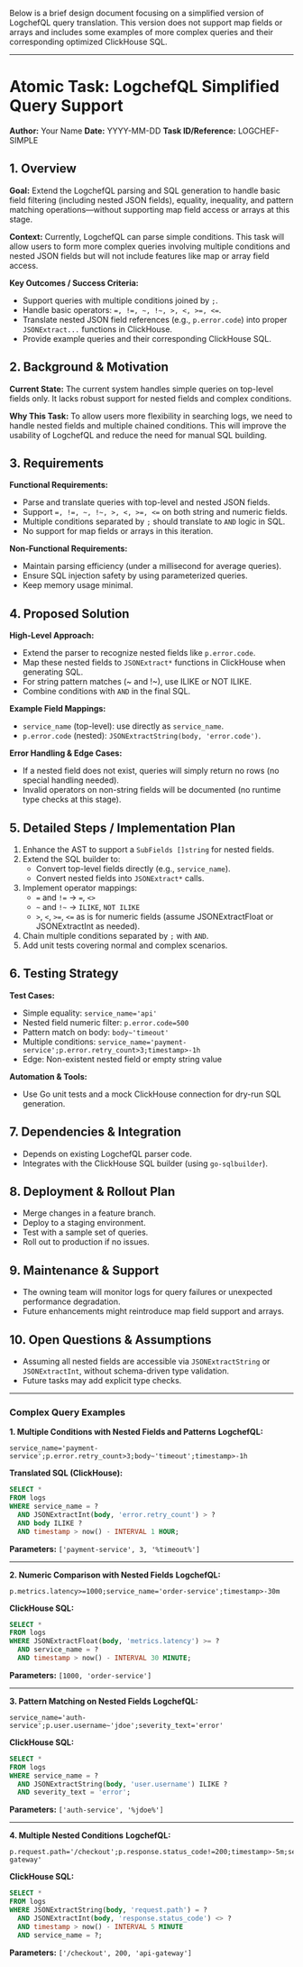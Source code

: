 Below is a brief design document focusing on a simplified version of LogchefQL query translation. This version does not support map fields or arrays and includes some examples of more complex queries and their corresponding optimized ClickHouse SQL.

---

# Atomic Task: LogchefQL Simplified Query Support

**Author:** Your Name
**Date:** YYYY-MM-DD
**Task ID/Reference:** LOGCHEF-SIMPLE

## 1. Overview

**Goal:**
Extend the LogchefQL parsing and SQL generation to handle basic field filtering (including nested JSON fields), equality, inequality, and pattern matching operations—without supporting map field access or arrays at this stage.

**Context:**
Currently, LogchefQL can parse simple conditions. This task will allow users to form more complex queries involving multiple conditions and nested JSON fields but will not include features like map or array field access.

**Key Outcomes / Success Criteria:**
- Support queries with multiple conditions joined by `;`.
- Handle basic operators: `=, !=, ~, !~, >, <, >=, <=`.
- Translate nested JSON field references (e.g., `p.error.code`) into proper `JSONExtract...` functions in ClickHouse.
- Provide example queries and their corresponding ClickHouse SQL.

## 2. Background & Motivation

**Current State:**
The current system handles simple queries on top-level fields only. It lacks robust support for nested fields and complex conditions.

**Why This Task:**
To allow users more flexibility in searching logs, we need to handle nested fields and multiple chained conditions. This will improve the usability of LogchefQL and reduce the need for manual SQL building.

## 3. Requirements

**Functional Requirements:**
- Parse and translate queries with top-level and nested JSON fields.
- Support `=, !=, ~, !~, >, <, >=, <=` on both string and numeric fields.
- Multiple conditions separated by `;` should translate to `AND` logic in SQL.
- No support for map fields or arrays in this iteration.

**Non-Functional Requirements:**
- Maintain parsing efficiency (under a millisecond for average queries).
- Ensure SQL injection safety by using parameterized queries.
- Keep memory usage minimal.

## 4. Proposed Solution

**High-Level Approach:**
- Extend the parser to recognize nested fields like `p.error.code`.
- Map these nested fields to `JSONExtract*` functions in ClickHouse when generating SQL.
- For string pattern matches (~ and !~), use ILIKE or NOT ILIKE.
- Combine conditions with `AND` in the final SQL.

**Example Field Mappings:**
- `service_name` (top-level): use directly as `service_name`.
- `p.error.code` (nested): `JSONExtractString(body, 'error.code')`.

**Error Handling & Edge Cases:**
- If a nested field does not exist, queries will simply return no rows (no special handling needed).
- Invalid operators on non-string fields will be documented (no runtime type checks at this stage).

## 5. Detailed Steps / Implementation Plan

1. Enhance the AST to support a `SubFields []string` for nested fields.
2. Extend the SQL builder to:
   - Convert top-level fields directly (e.g., `service_name`).
   - Convert nested fields into `JSONExtract*` calls.
3. Implement operator mappings:
   - `=` and `!=` -> `=`, `<>`
   - `~` and `!~` -> `ILIKE`, `NOT ILIKE`
   - `>`, `<`, `>=`, `<=` as is for numeric fields (assume JSONExtractFloat or JSONExtractInt as needed).
4. Chain multiple conditions separated by `;` with `AND`.
5. Add unit tests covering normal and complex scenarios.

## 6. Testing Strategy

**Test Cases:**
- Simple equality: `service_name='api'`
- Nested field numeric filter: `p.error.code=500`
- Pattern match on body: `body~'timeout'`
- Multiple conditions: `service_name='payment-service';p.error.retry_count>3;timestamp>-1h`
- Edge: Non-existent nested field or empty string value

**Automation & Tools:**
- Use Go unit tests and a mock ClickHouse connection for dry-run SQL generation.

## 7. Dependencies & Integration

- Depends on existing LogchefQL parser code.
- Integrates with the ClickHouse SQL builder (using `go-sqlbuilder`).

## 8. Deployment & Rollout Plan

- Merge changes in a feature branch.
- Deploy to a staging environment.
- Test with a sample set of queries.
- Roll out to production if no issues.

## 9. Maintenance & Support

- The owning team will monitor logs for query failures or unexpected performance degradation.
- Future enhancements might reintroduce map field support and arrays.

## 10. Open Questions & Assumptions

- Assuming all nested fields are accessible via `JSONExtractString` or `JSONExtractInt`, without schema-driven type validation.
- Future tasks may add explicit type checks.

---

### Complex Query Examples

**1. Multiple Conditions with Nested Fields and Patterns**
**LogchefQL:**
```
service_name='payment-service';p.error.retry_count>3;body~'timeout';timestamp>-1h
```
**Translated SQL (ClickHouse):**
```sql
SELECT *
FROM logs
WHERE service_name = ?
  AND JSONExtractInt(body, 'error.retry_count') > ?
  AND body ILIKE ?
  AND timestamp > now() - INTERVAL 1 HOUR;
```
**Parameters:** `['payment-service', 3, '%timeout%']`

---

**2. Numeric Comparison with Nested Fields**
**LogchefQL:**
```
p.metrics.latency>=1000;service_name='order-service';timestamp>-30m
```
**ClickHouse SQL:**
```sql
SELECT *
FROM logs
WHERE JSONExtractFloat(body, 'metrics.latency') >= ?
  AND service_name = ?
  AND timestamp > now() - INTERVAL 30 MINUTE;
```
**Parameters:** `[1000, 'order-service']`

---

**3. Pattern Matching on Nested Fields**
**LogchefQL:**
```
service_name='auth-service';p.user.username~'jdoe';severity_text='error'
```
**ClickHouse SQL:**
```sql
SELECT *
FROM logs
WHERE service_name = ?
  AND JSONExtractString(body, 'user.username') ILIKE ?
  AND severity_text = 'error';
```
**Parameters:** `['auth-service', '%jdoe%']`

---

**4. Multiple Nested Conditions**
**LogchefQL:**
```
p.request.path='/checkout';p.response.status_code!=200;timestamp>-5m;service_name='api-gateway'
```
**ClickHouse SQL:**
```sql
SELECT *
FROM logs
WHERE JSONExtractString(body, 'request.path') = ?
  AND JSONExtractInt(body, 'response.status_code') <> ?
  AND timestamp > now() - INTERVAL 5 MINUTE
  AND service_name = ?;
```
**Parameters:** `['/checkout', 200, 'api-gateway']`
